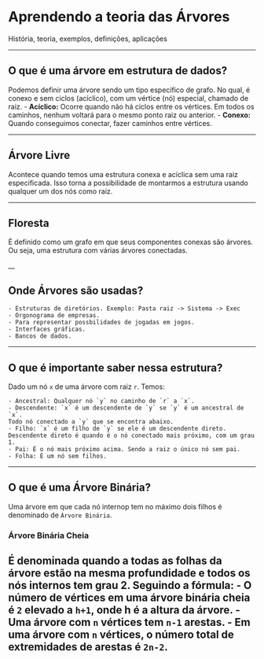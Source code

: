 # Aprendendo a teoria das Árvores
História, teoria, exemplos, definições, aplicações

---

## O que é uma árvore em estrutura de dados?
Podemos definir uma árvore sendo um tipo específico de grafo. No qual, é conexo e sem ciclos (acíclico), com um vértice (nó) especial, chamado de raiz.
    - **Acíclico:** Ocorre quando não há ciclos entre os vértices. Em todos os caminhos, nenhum voltará para o mesmo ponto raiz ou anterior.
    - **Conexo:** Quando conseguimos conectar, fazer caminhos entre vértices.

---
## Árvore Livre
Acontece quando temos uma estrutura conexa e acíclica sem uma raiz especificada. Isso torna a possibilidade de montarmos a estrutura usando qualquer um dos nós como raiz.

---
## Floresta
É definido como um grafo em que seus componentes conexas são árvores. Ou seja, uma estrutura com várias árvores conectadas.

__

## Onde Árvores são usadas?
    - Estruturas de diretórios. Exemplo: Pasta raiz -> Sistema -> Exec
    - Orgonograma de empresas.
    - Para representar possbilidades de jogadas em jogos.
    - Interfaces gráficas.
    - Bancos de dados.

---

## O que é importante saber nessa estrutura?
Dado um nó `x` de uma árvore com raiz `r`. Temos:

    - Ancestral: Qualquer nó `y` no caminho de `r` a `x`.
    - Descendente: `x` é um descendente de `y` se `y` é um ancestral de `x`. 
    Todo nó conectado a `y` que se encontra abaixo.
    - Filho: `x` é um filho de `y` se ele é um descendente direto. Descendente direto é quando é o nó conectado mais próximo, com um grau 1.
    - Pai: É o nó mais próximo acima. Sendo a raiz o único nó sem pai.
    - Folha: É um nó sem filhos.

---

## O que é uma Árvore Binária?
Uma árvore em que cada nó internop tem no máximo dois filhos é denominado de `Árvore Binária`.

### Árvore Binária Cheia
É denominada quando a todas as folhas da árvore estão na mesma profundidade e todos os nós internos tem grau 2.
Seguindo a fórmula:
    - O número de vértices em uma árvore binária cheia é `2` elevado a `h+1`, onde h é a altura da árvore.
    - Uma árvore com `n` vértices tem `n-1` arestas.
    - Em uma árvore com `n` vértices, o número total de extremidades de arestas é `2n-2`.
---